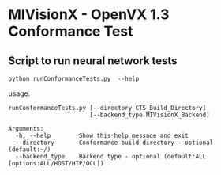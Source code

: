 # MIVisionX - OpenVX 1.3 Conformance Test

## Script to run neural network tests

```
python runConformanceTests.py  --help
```

usage: 

```
runConformanceTests.py [--directory CTS_Build_Directory]
                       [--backend_type MIVisionX_Backend]

Arguments:
  -h, --help        Show this help message and exit
  --directory       Conformance build directory - optional (default:~/)
  --backend_type    Backend type - optional (default:ALL [options:ALL/HOST/HIP/OCL])
```